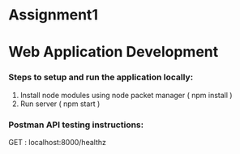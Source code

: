 # Assignment1

# Web Application Development

### Steps to setup and run the application locally:

1. Install node modules using node packet manager ( npm install )
2. Run server ( npm start )

### Postman API testing instructions:

GET : localhost:8000/healthz
